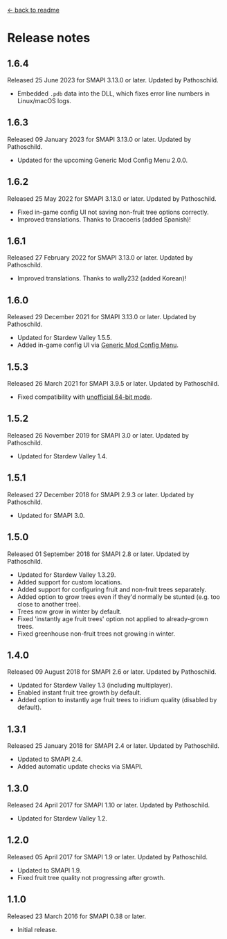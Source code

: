 ﻿﻿[← back to readme](README.md)

# Release notes
## 1.6.4
Released 25 June 2023 for SMAPI 3.13.0 or later. Updated by Pathoschild.

* Embedded `.pdb` data into the DLL, which fixes error line numbers in Linux/macOS logs.

## 1.6.3
Released 09 January 2023 for SMAPI 3.13.0 or later. Updated by Pathoschild.

* Updated for the upcoming Generic Mod Config Menu 2.0.0.

## 1.6.2
Released 25 May 2022 for SMAPI 3.13.0 or later. Updated by Pathoschild.

* Fixed in-game config UI not saving non-fruit tree options correctly.
* Improved translations. Thanks to Dracoeris (added Spanish)!

## 1.6.1
Released 27 February 2022 for SMAPI 3.13.0 or later. Updated by Pathoschild.

* Improved translations. Thanks to wally232 (added Korean)!

## 1.6.0
Released 29 December 2021 for SMAPI 3.13.0 or later. Updated by Pathoschild.

* Updated for Stardew Valley 1.5.5.
* Added in-game config UI via [Generic Mod Config Menu](https://www.nexusmods.com/stardewvalley/mods/5098).

## 1.5.3
Released 26 March 2021 for SMAPI 3.9.5 or later. Updated by Pathoschild.

* Fixed compatibility with [unofficial 64-bit mode](https://stardewvalleywiki.com/Modding:Migrate_to_64-bit_on_Windows).

## 1.5.2
Released 26 November 2019 for SMAPI 3.0 or later. Updated by Pathoschild.

* Updated for Stardew Valley 1.4.

## 1.5.1
Released 27 December 2018 for SMAPI 2.9.3 or later. Updated by Pathoschild.

* Updated for SMAPI 3.0.

## 1.5.0
Released 01 September 2018 for SMAPI 2.8 or later. Updated by Pathoschild.

* Updated for Stardew Valley 1.3.29.
* Added support for custom locations.
* Added support for configuring fruit and non-fruit trees separately.
* Added option to grow trees even if they'd normally be stunted (e.g. too close to another tree).
* Trees now grow in winter by default.
* Fixed 'instantly age fruit trees' option not applied to already-grown trees.
* Fixed greenhouse non-fruit trees not growing in winter.

## 1.4.0
Released 09 August 2018 for SMAPI 2.6 or later. Updated by Pathoschild.

* Updated for Stardew Valley 1.3 (including multiplayer).
* Enabled instant fruit tree growth by default.
* Added option to instantly age fruit trees to iridium quality (disabled by default).

## 1.3.1
Released 25 January 2018 for SMAPI 2.4 or later. Updated by Pathoschild.

* Updated to SMAPI 2.4.
* Added automatic update checks via SMAPI.

## 1.3.0
Released 24 April 2017 for SMAPI 1.10 or later. Updated by Pathoschild.

* Updated for Stardew Valley 1.2.

## 1.2.0
Released 05 April 2017 for SMAPI 1.9 or later. Updated by Pathoschild.

* Updated to SMAPI 1.9.
* Fixed fruit tree quality not progressing after growth.

## 1.1.0
Released 23 March 2016 for SMAPI 0.38 or later.

* Initial release.
